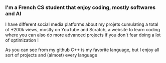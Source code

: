 ### I'm a French CS student that enjoy coding, mostly softwares and AI
I have different social media platforms about my projets cumulating a total of +200k views, mostly 
on YouTube and Scratch, a website to learn coding where you can also do more advanced projects if you don't fear doing a lot of optimization !

As you can see from my github C++ is my favorite language, but I enjoy all sort of projects and (almost) every language

<p align="left>
  <a href='https://www.youtube.com/channel/UC2bqHEOtdeDQk3krOYv5ipQ'> 
    <svg>
<svg viewBox="0 0 30 20" preserveAspectRatio="xMidYMid meet" xmlns="http://www.w3.org/2000/svg">
    <g>
      <path d="M27.9727 3.12324C27.6435 1.89323 26.6768 0.926623 25.4468 0.597366C23.2197 2.24288e-07 14.285 0 14.285 0C14.285 0 5.35042 2.24288e-07 3.12323 0.597366C1.89323 0.926623 0.926623 1.89323 0.597366 3.12324C2.24288e-07 5.35042 0 10 0 10C0 10 2.24288e-07 14.6496 0.597366 16.8768C0.926623 18.1068 1.89323 19.0734 3.12323 19.4026C5.35042 20 14.285 20 14.285 20C14.285 20 23.2197 20 25.4468 19.4026C26.6768 19.0734 27.6435 18.1068 27.9727 16.8768C28.5701 14.6496 28.5701 10 28.5701 10C28.5701 10 28.5677 5.35042 27.9727 3.12324Z" fill="#FF0000"></path>
      <path d="M11.4253 14.2854L18.8477 10.0004L11.4253 5.71533V14.2854Z" fill="white"></path>
    </g>
  </svg>
    </svg>
  </a>
</p>
